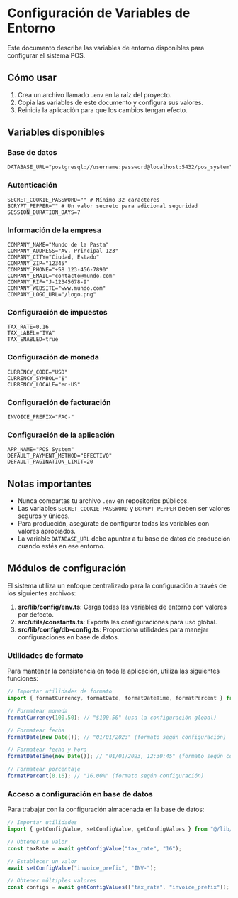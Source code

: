 # Configuración de Variables de Entorno

Este documento describe las variables de entorno disponibles para configurar el sistema POS.

## Cómo usar

1. Crea un archivo llamado `.env` en la raíz del proyecto.
2. Copia las variables de este documento y configura sus valores.
3. Reinicia la aplicación para que los cambios tengan efecto.

## Variables disponibles

### Base de datos
```
DATABASE_URL="postgresql://username:password@localhost:5432/pos_system"
```

### Autenticación
```
SECRET_COOKIE_PASSWORD="" # Mínimo 32 caracteres
BCRYPT_PEPPER="" # Un valor secreto para adicional seguridad
SESSION_DURATION_DAYS=7
```

### Información de la empresa
```
COMPANY_NAME="Mundo de la Pasta"
COMPANY_ADDRESS="Av. Principal 123"
COMPANY_CITY="Ciudad, Estado"
COMPANY_ZIP="12345"
COMPANY_PHONE="+58 123-456-7890"
COMPANY_EMAIL="contacto@mundo.com"
COMPANY_RIF="J-12345678-9"
COMPANY_WEBSITE="www.mundo.com"
COMPANY_LOGO_URL="/logo.png"
```

### Configuración de impuestos
```
TAX_RATE=0.16
TAX_LABEL="IVA"
TAX_ENABLED=true
```

### Configuración de moneda
```
CURRENCY_CODE="USD"
CURRENCY_SYMBOL="$"
CURRENCY_LOCALE="en-US"
```

### Configuración de facturación
```
INVOICE_PREFIX="FAC-"
```

### Configuración de la aplicación
```
APP_NAME="POS System"
DEFAULT_PAYMENT_METHOD="EFECTIVO"
DEFAULT_PAGINATION_LIMIT=20
```

## Notas importantes

- Nunca compartas tu archivo `.env` en repositorios públicos.
- Las variables `SECRET_COOKIE_PASSWORD` y `BCRYPT_PEPPER` deben ser valores seguros y únicos.
- Para producción, asegúrate de configurar todas las variables con valores apropiados.
- La variable `DATABASE_URL` debe apuntar a tu base de datos de producción cuando estés en ese entorno.

## Módulos de configuración

El sistema utiliza un enfoque centralizado para la configuración a través de los siguientes archivos:

1. **src/lib/config/env.ts**: Carga todas las variables de entorno con valores por defecto.
2. **src/utils/constants.ts**: Exporta las configuraciones para uso global.
3. **src/lib/config/db-config.ts**: Proporciona utilidades para manejar configuraciones en base de datos.

### Utilidades de formato

Para mantener la consistencia en toda la aplicación, utiliza las siguientes funciones:

```typescript
// Importar utilidades de formato
import { formatCurrency, formatDate, formatDateTime, formatPercent } from "@/utils/format";

// Formatear moneda
formatCurrency(100.50); // "$100.50" (usa la configuración global)

// Formatear fecha
formatDate(new Date()); // "01/01/2023" (formato según configuración)

// Formatear fecha y hora
formatDateTime(new Date()); // "01/01/2023, 12:30:45" (formato según configuración)

// Formatear porcentaje
formatPercent(0.16); // "16.00%" (formato según configuración)
```

### Acceso a configuración en base de datos

Para trabajar con la configuración almacenada en la base de datos:

```typescript
// Importar utilidades
import { getConfigValue, setConfigValue, getConfigValues } from "@/lib/config/db-config";

// Obtener un valor
const taxRate = await getConfigValue("tax_rate", "16");

// Establecer un valor
await setConfigValue("invoice_prefix", "INV-");

// Obtener múltiples valores
const configs = await getConfigValues(["tax_rate", "invoice_prefix"]);
``` 